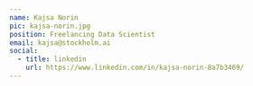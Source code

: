 ```yaml
---
name: Kajsa Norin
pic: kajsa-norin.jpg
position: Freelancing Data Scientist
email: kajsa@stockholm.ai
social:
  - title: linkedin
    url: https://www.linkedin.com/in/kajsa-norin-8a7b3469/
---
```

